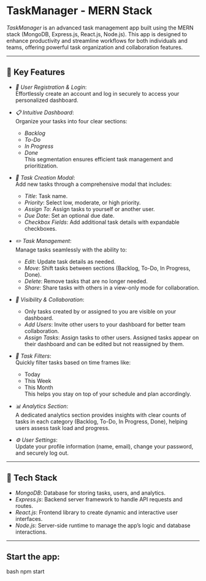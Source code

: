 # TaskManager - MERN Stack

*TaskManager* is an advanced task management app built using the MERN stack (MongoDB, Express.js, React.js, Node.js). This app is designed to enhance productivity and streamline workflows for both individuals and teams, offering powerful task organization and collaboration features.

---

## 🔹 Key Features

- *🔐 User Registration & Login*:  
  Effortlessly create an account and log in securely to access your personalized dashboard.

- *📋 Intuitive Dashboard*:  
  Organize your tasks into four clear sections:
  - *Backlog*
  - *To-Do*
  - *In Progress*
  - *Done*  
  This segmentation ensures efficient task management and prioritization.

- *📝 Task Creation Modal*:  
  Add new tasks through a comprehensive modal that includes:
  - *Title*: Task name.
  - *Priority*: Select low, moderate, or high priority.
  - *Assign To*: Assign tasks to yourself or another user.
  - *Due Date*: Set an optional due date.
  - *Checkbox Fields*: Add additional task details with expandable checkboxes.

- *✏️ Task Management*:  
  Manage tasks seamlessly with the ability to:
  - *Edit*: Update task details as needed.
  - *Move*: Shift tasks between sections (Backlog, To-Do, In Progress, Done).
  - *Delete*: Remove tasks that are no longer needed.
  - *Share*: Share tasks with others in a view-only mode for collaboration.

- *👥 Visibility & Collaboration*:  
  - Only tasks created by or assigned to you are visible on your dashboard.
  - *Add Users*: Invite other users to your dashboard for better team collaboration.
  - *Assign Tasks*: Assign tasks to other users. Assigned tasks appear on their dashboard and can be edited but not reassigned by them.

- *🔎 Task Filters*:  
  Quickly filter tasks based on time frames like:
  - Today
  - This Week
  - This Month  
  This helps you stay on top of your schedule and plan accordingly.

- *📊 Analytics Section*:  
  A dedicated analytics section provides insights with clear counts of tasks in each category (Backlog, To-Do, In Progress, Done), helping users assess task load and progress.

- *⚙️ User Settings*:  
  Update your profile information (name, email), change your password, and securely log out.

---

## 🔹 Tech Stack

- *MongoDB*: Database for storing tasks, users, and analytics.
- *Express.js*: Backend server framework to handle API requests and routes.
- *React.js*: Frontend library to create dynamic and interactive user interfaces.
- *Node.js*: Server-side runtime to manage the app’s logic and database interactions.

---

   
##  Start the app:
   bash
   npm start
